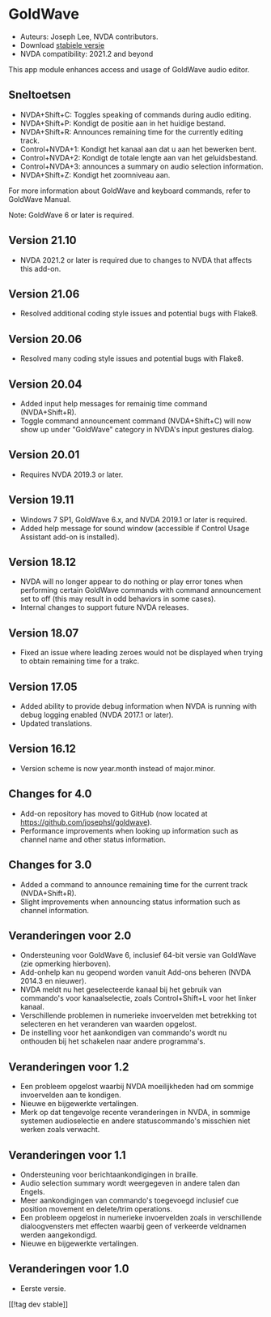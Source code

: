 # GoldWave #

* Auteurs: Joseph Lee, NVDA contributors.
* Download [stabiele versie][1]
* NVDA compatibility: 2021.2 and beyond

This app module enhances access and usage of GoldWave audio editor.

## Sneltoetsen ##

* NVDA+Shift+C: Toggles speaking of commands during audio editing.
* NVDA+Shift+P: Kondigt de positie aan in het huidige bestand.
* NVDA+Shift+R: Announces remaining time for the currently editing track.
* Control+NVDA+1: Kondigt het kanaal aan dat u aan het bewerken bent.
* Control+NVDA+2: Kondigt de totale lengte aan van het geluidsbestand.
* Control+NVDA+3: announces a summary on audio selection information.
* NVDA+Shift+Z: Kondigt het zoomniveau aan.

For more information about GoldWave and keyboard commands, refer to GoldWave
Manual.

Note: GoldWave 6 or later is required.

## Version 21.10

* NVDA 2021.2 or later is required due to changes to NVDA that affects this
  add-on.

## Version 21.06

* Resolved additional coding style issues and potential bugs with Flake8.

## Version 20.06

* Resolved many coding style issues and potential bugs with Flake8.

## Version 20.04

* Added input help messages for remainig time command (NVDA+Shift+R).
* Toggle command announcement command (NVDA+Shift+C) will now show up under
  "GoldWave" category in NVDA's input gestures dialog.

## Version 20.01

* Requires NVDA 2019.3 or later.

## Version 19.11

* Windows 7 SP1, GoldWave 6.x, and NVDA 2019.1 or later is required.
* Added help message for sound window (accessible if Control Usage Assistant
  add-on is installed).

## Version 18.12

* NVDA will no longer appear to do nothing or play error tones when
  performing certain GoldWave commands with command announcement set to off
  (this may result in odd behaviors in some cases).
* Internal changes to support future NVDA releases.

## Version 18.07

* Fixed an issue where leading zeroes would not be displayed when trying to
  obtain remaining time for a trakc.

## Version 17.05

* Added ability to provide debug information when NVDA is running with debug
  logging enabled (NVDA 2017.1 or later).
* Updated translations.

## Version 16.12

* Version scheme is now year.month instead of major.minor.

## Changes for 4.0

* Add-on repository has moved to GitHub (now located at
  https://github.com/josephsl/goldwave).
* Performance improvements when looking up information such as channel name
  and other status information.

## Changes for 3.0

* Added a command to announce remaining time for the current track
  (NVDA+Shift+R).
* Slight improvements when announcing status information such as channel
  information.

## Veranderingen voor 2.0

* Ondersteuning voor GoldWave 6, inclusief 64-bit versie van GoldWave (zie
  opmerking hierboven).
* Add-onhelp kan nu geopend worden vanuit Add-ons beheren (NVDA 2014.3 en
  nieuwer).
* NVDA meldt nu het geselecteerde kanaal bij het gebruik van commando's voor
  kanaalselectie, zoals Control+Shift+L voor het linker kanaal.
* Verschillende problemen in numerieke invoervelden met betrekking tot
  selecteren en het veranderen van waarden opgelost.
* De instelling voor het aankondigen van commando's wordt nu onthouden bij
  het schakelen naar andere programma's.

## Veranderingen voor 1.2

* Een probleem opgelost waarbij NVDA moeilijkheden had om sommige
  invoervelden aan te kondigen.
* Nieuwe en bijgewerkte vertalingen.
* Merk op dat tengevolge recente veranderingen in NVDA, in sommige systemen
  audioselectie en andere statuscommando's misschien niet werken zoals
  verwacht.

## Veranderingen voor 1.1

* Ondersteuning voor berichtaankondigingen in braille.
* Audio selection summary wordt weergegeven in andere talen dan Engels.
* Meer aankondigingen van commando's toegevoegd inclusief cue position
  movement en delete/trim operations.
* Een probleem opgelost in numerieke invoervelden zoals in verschillende
  dialoogvensters met effecten waarbij geen of verkeerde veldnamen werden
  aangekondigd.
* Nieuwe en bijgewerkte vertalingen.

## Veranderingen voor 1.0

* Eerste versie.


[[!tag dev stable]]

[1]: https://addons.nvda-project.org/files/get.php?file=gwv
